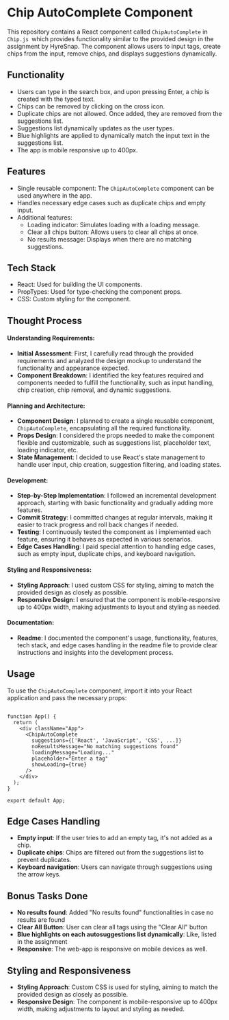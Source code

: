 # Chip AutoComplete Component

This repository contains a React component called `ChipAutoComplete` in `Chip.js `which provides functionality similar to the provided design in the assignment by HyreSnap. The component allows users to input tags, create chips from the input, remove chips, and displays suggestions dynamically.

## Functionality

- Users can type in the search box, and upon pressing Enter, a chip is created with the typed text.
- Chips can be removed by clicking on the cross icon.
- Duplicate chips are not allowed. Once added, they are removed from the suggestions list.
- Suggestions list dynamically updates as the user types.
- Blue highlights are applied to dynamically match the input text in the suggestions list.
- The app is mobile responsive up to 400px.

## Features

- Single reusable component: The `ChipAutoComplete` component can be used anywhere in the app.
- Handles necessary edge cases such as duplicate chips and empty input.
- Additional features:
  - Loading indicator: Simulates loading with a loading message.
  - Clear all chips button: Allows users to clear all chips at once.
  - No results message: Displays when there are no matching suggestions.

## Tech Stack

- React: Used for building the UI components.
- PropTypes: Used for type-checking the component props.
- CSS: Custom styling for the component.

## Thought Process

#### Understanding Requirements:
- **Initial Assessment**: First, I carefully read through the provided requirements and analyzed the design mockup to understand the functionality and appearance expected.
- **Component Breakdown**: I identified the key features required and components needed to fulfill the functionality, such as input handling, chip creation, chip removal, and dynamic suggestions.

#### Planning and Architecture:
- **Component Design**: I planned to create a single reusable component, `ChipAutoComplete`, encapsulating all the required functionality.
- **Props Design**: I considered the props needed to make the component flexible and customizable, such as suggestions list, placeholder text, loading indicator, etc.
- **State Management**: I decided to use React's state management to handle user input, chip creation, suggestion filtering, and loading states.

#### Development:
- **Step-by-Step Implementation**: I followed an incremental development approach, starting with basic functionality and gradually adding more features.
- **Commit Strategy**: I committed changes at regular intervals, making it easier to track progress and roll back changes if needed.
- **Testing**: I continuously tested the component as I implemented each feature, ensuring it behaves as expected in various scenarios.
- **Edge Cases Handling**: I paid special attention to handling edge cases, such as empty input, duplicate chips, and keyboard navigation.

#### Styling and Responsiveness:
- **Styling Approach**: I used custom CSS for styling, aiming to match the provided design as closely as possible.
- **Responsive Design**: I ensured that the component is mobile-responsive up to 400px width, making adjustments to layout and styling as needed.

#### Documentation:
- **Readme**: I documented the component's usage, functionality, features, tech stack, and edge cases handling in the readme file to provide clear instructions and insights into the development process.


## Usage

To use the `ChipAutoComplete` component, import it into your React application and pass the necessary props:
``` import ChipAutoComplete from './ChipAutoComplete'; 

function App() {
  return (
    <div className="App">
      <ChipAutoComplete 
        suggestions={['React', 'JavaScript', 'CSS', ...]} 
        noResultsMessage="No matching suggestions found" 
        loadingMessage="Loading..." 
        placeholder="Enter a tag" 
        showLoading={true} 
      />
    </div>
  );
}

export default App;
```

## Edge Cases Handling

- **Empty input**: If the user tries to add an empty tag, it's not added as a chip.
- **Duplicate chips**: Chips are filtered out from the suggestions list to prevent duplicates.
- **Keyboard navigation**: Users can navigate through suggestions using the arrow keys.

## Bonus Tasks Done
- **No results found**: Added "No results found" functionalities in case no results are found
- **Clear All Button**: User can clear all tags using the "Clear All" button
- **Blue highlights on each autosuggestions list dynamically**: Like, listed in the assignment
- **Responsive**: The web-app is responsive on mobile devices as well.

## Styling and Responsiveness

- **Styling Approach**: Custom CSS is used for styling, aiming to match the provided design as closely as possible.
- **Responsive Design**: The component is mobile-responsive up to 400px width, making adjustments to layout and styling as needed.

